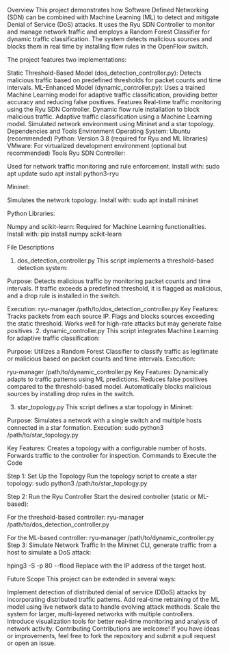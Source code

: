 Overview
This project demonstrates how Software Defined Networking (SDN) can be combined with Machine Learning (ML) to detect and mitigate Denial of Service (DoS) attacks. It uses the Ryu SDN Controller to monitor and manage network traffic and employs a Random Forest Classifier for dynamic traffic classification. The system detects malicious sources and blocks them in real time by installing flow rules in the OpenFlow switch.

The project features two implementations:

Static Threshold-Based Model (dos_detection_controller.py): Detects malicious traffic based on predefined thresholds for packet counts and time intervals.
ML-Enhanced Model (dynamic_controller.py): Uses a trained Machine Learning model for adaptive traffic classification, providing better accuracy and reducing false positives.
Features
Real-time traffic monitoring using the Ryu SDN Controller.
Dynamic flow rule installation to block malicious traffic.
Adaptive traffic classification using a Machine Learning model.
Simulated network environment using Mininet and a star topology.
Dependencies and Tools
Environment
Operating System: Ubuntu (recommended)
Python: Version 3.8 (required for Ryu and ML libraries)
VMware: For virtualized development environment (optional but recommended)
Tools
Ryu SDN Controller:

Used for network traffic monitoring and rule enforcement.
Install with:
sudo apt update
sudo apt install python3-ryu

Mininet:

Simulates the network topology.
Install with:
sudo apt install mininet

Python Libraries:

Numpy and scikit-learn: Required for Machine Learning functionalities.
Install with:
pip install numpy scikit-learn

File Descriptions
1. dos_detection_controller.py
This script implements a threshold-based detection system:

Purpose: Detects malicious traffic by monitoring packet counts and time intervals. If traffic exceeds a predefined threshold, it is flagged as malicious, and a drop rule is installed in the switch.

Execution:
ryu-manager /path/to/dos_detection_controller.py
Key Features:
Tracks packets from each source IP.
Flags and blocks sources exceeding the static threshold.
Works well for high-rate attacks but may generate false positives.
2. dynamic_controller.py
This script integrates Machine Learning for adaptive traffic classification:

Purpose: Utilizes a Random Forest Classifier to classify traffic as legitimate or malicious based on packet counts and time intervals.
Execution:

ryu-manager /path/to/dynamic_controller.py
Key Features:
Dynamically adapts to traffic patterns using ML predictions.
Reduces false positives compared to the threshold-based model.
Automatically blocks malicious sources by installing drop rules in the switch.

3. star_topology.py
This script defines a star topology in Mininet:

Purpose: Simulates a network with a single switch and multiple hosts connected in a star formation.
Execution:
sudo python3 /path/to/star_topology.py

Key Features:
Creates a topology with a configurable number of hosts.
Forwards traffic to the controller for inspection.
Commands to Execute the Code

Step 1: Set Up the Topology
Run the topology script to create a star topology:
sudo python3 /path/to/star_topology.py

Step 2: Run the Ryu Controller
Start the desired controller (static or ML-based):

For the threshold-based controller:
ryu-manager /path/to/dos_detection_controller.py

For the ML-based controller:
ryu-manager /path/to/dynamic_controller.py
Step 3: Simulate Network Traffic
In the Mininet CLI, generate traffic from a host to simulate a DoS attack:

hping3 -S -p 80 --flood <target-IP>
Replace <target-IP> with the IP address of the target host.

Future Scope
This project can be extended in several ways:

Implement detection of distributed denial of service (DDoS) attacks by incorporating distributed traffic patterns.
Add real-time retraining of the ML model using live network data to handle evolving attack methods.
Scale the system for larger, multi-layered networks with multiple controllers.
Introduce visualization tools for better real-time monitoring and analysis of network activity.
Contributing
Contributions are welcome! If you have ideas or improvements, feel free to fork the repository and submit a pull request or open an issue.

